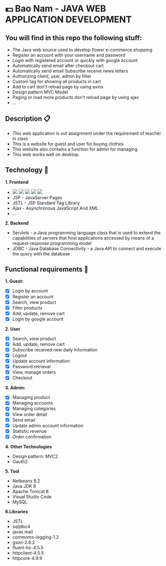 # 💵 Bao Nam - JAVA WEB APPLICATION DEVELOPMENT 

## You will find in this repo the following stuff:

- The Java web source used to develop flower e-commerce shopping
- Register an account with your username and password
- Login with registered account or quickly with google account
- Automatically send email after checkout cart
- Automatically send email Subscribe receive news letters
- Authorizing client, user, admin by filter
- Custom tag for showing all products in cart
- Add to cart don't reload page by using axios
- Design pattern MVC Model
- Paging or load more products don't reload page by using ajax
- ...

## Description 📋

- This web application is out assignment under the requirement of teacher in class
- This is a website for guest and user for buying clothes
- This website also contains a function for admin for managing
- This web works well on desktop.

## Technology 🔧

**1. Frontend**

- <img src="https://img.shields.io/badge/html5%20-%23E34F26.svg?&style=for-the-badge&logo=html5&logoColor=white"/>&nbsp;<img src="https://img.shields.io/badge/css3%20-%231572B6.svg?&style=for-the-badge&logo=css3&logoColor=white"/>&nbsp;<img src="https://img.shields.io/badge/javascript%20-%23323330.svg?&style=for-the-badge&logo=javascript&logoColor=%23F7DF1E"/>&nbsp;<img src="https://img.shields.io/badge/bootstrap%20-%23563D7C.svg?&style=for-the-badge&logo=bootstrap&logoColor=white"/>&nbsp;<img src="https://img.shields.io/badge/jquery%20-%230769AD.svg?&style=for-the-badge&logo=jquery&logoColor=white"/>
- JSP - JavaServer Pages
- JSTL - JSP Standard Tag Library
- Ajax - Asynchronous JavaScript And XML
- ...

**2. Backend**

- Servlets - a Java programming language class that is used to extend the capabilities of servers that host applications accessed by means of a request-response programming model
- JDBC - Java Database Connectivity - a Java API to connect and execute the query with the database

## Functional requirements 📌

**1. Guest:**

- [x] Login by account
- [x] Register an account
- [x] Search, view product
- [x] Filter products
- [x] Add, update, remove cart
- [x] Login by google account

**2. User**

- [x] Search, view product
- [x] Add, update, remove cart
- [x] Subscribe received new daily information
- [x] Logout
- [x] Update account information
- [x] Password retrieval
- [x] View, manage orders
- [x] Checkout

**3. Admin:**

- [x] Managing product
- [x] Managing accounts
- [x] Managing categories
- [x] View order detail
- [x] Send email
- [x] Update admin account information
- [x] Statistic revenue
- [x] Order confirmation

**4. Other Technologies**

- Design pattern: MVC2
- Oauth2

**5. Tool**

- Netbeans 8.2
- Java JDK 8
- Apache Tomcat 8
- Visual Studio Code
- MySQL

**6.Libraries**

- JSTL
- sqljdbc4
- javax.mail
- commoms-logging-1.2
- gson-2.8.2
- fluent-hc-4.5.5
- httpclient-4.5.5
- httpcore-4.9.9

